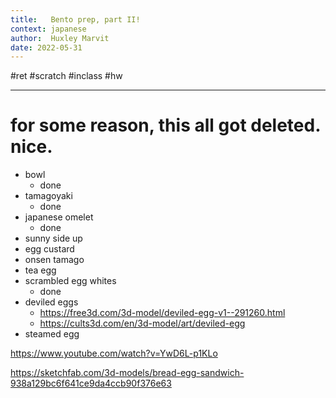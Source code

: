 ```yaml
---
title:   Bento prep, part II!
context: japanese
author:  Huxley Marvit
date: 2022-05-31
---
```


 #ret #scratch  #inclass #hw

***

# for some reason, this all got deleted. nice.

- bowl
	- done
- tamagoyaki
	- done
- japanese omelet
	- done
- sunny side up
- egg custard
- onsen tamago
- tea egg
- scrambled egg whites
	- done
- deviled eggs
	- https://free3d.com/3d-model/deviled-egg-v1--291260.html
	- https://cults3d.com/en/3d-model/art/deviled-egg
- steamed egg

https://www.youtube.com/watch?v=YwD6L-p1KLo

https://sketchfab.com/3d-models/bread-egg-sandwich-938a129bc6f641ce9da4ccb90f376e63









